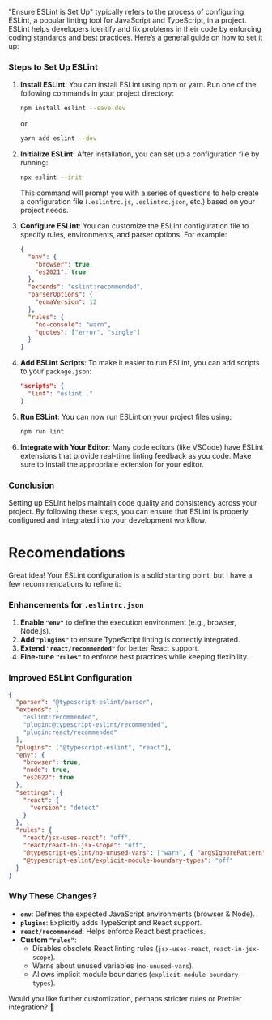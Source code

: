 "Ensure ESLint is Set Up" typically refers to the process of configuring ESLint, a popular linting tool for JavaScript and TypeScript, in a project. ESLint helps developers identify and fix problems in their code by enforcing coding standards and best practices. Here’s a general guide on how to set it up:

### Steps to Set Up ESLint

1. **Install ESLint**:
   You can install ESLint using npm or yarn. Run one of the following commands in your project directory:
   ```bash
   npm install eslint --save-dev
   ```
   or
   ```bash
   yarn add eslint --dev
   ```

2. **Initialize ESLint**:
   After installation, you can set up a configuration file by running:
   ```bash
   npx eslint --init
   ```
   This command will prompt you with a series of questions to help create a configuration file (`.eslintrc.js`, `.eslintrc.json`, etc.) based on your project needs.

3. **Configure ESLint**:
   You can customize the ESLint configuration file to specify rules, environments, and parser options. For example:
   ```json
   {
     "env": {
       "browser": true,
       "es2021": true
     },
     "extends": "eslint:recommended",
     "parserOptions": {
       "ecmaVersion": 12
     },
     "rules": {
       "no-console": "warn",
       "quotes": ["error", "single"]
     }
   }
   ```

4. **Add ESLint Scripts**:
   To make it easier to run ESLint, you can add scripts to your `package.json`:
   ```json
   "scripts": {
     "lint": "eslint ."
   }
   ```

5. **Run ESLint**:
   You can now run ESLint on your project files using:
   ```bash
   npm run lint
   ```

6. **Integrate with Your Editor**:
   Many code editors (like VSCode) have ESLint extensions that provide real-time linting feedback as you code. Make sure to install the appropriate extension for your editor.

### Conclusion
Setting up ESLint helps maintain code quality and consistency across your project. By following these steps, you can ensure that ESLint is properly configured and integrated into your development workflow.

# Recomendations

Great idea! Your ESLint configuration is a solid starting point, but I have a few recommendations to refine it:

### **Enhancements for `.eslintrc.json`**
1. **Enable `"env"`** to define the execution environment (e.g., browser, Node.js).
2. **Add `"plugins"`** to ensure TypeScript linting is correctly integrated.
3. **Extend `"react/recommended"`** for better React support.
4. **Fine-tune `"rules"`** to enforce best practices while keeping flexibility.

### **Improved ESLint Configuration**
```json
{
  "parser": "@typescript-eslint/parser",
  "extends": [
    "eslint:recommended",
    "plugin:@typescript-eslint/recommended",
    "plugin:react/recommended"
  ],
  "plugins": ["@typescript-eslint", "react"],
  "env": {
    "browser": true,
    "node": true,
    "es2022": true
  },
  "settings": {
    "react": {
      "version": "detect"
    }
  },
  "rules": {
    "react/jsx-uses-react": "off",
    "react/react-in-jsx-scope": "off",
    "@typescript-eslint/no-unused-vars": ["warn", { "argsIgnorePattern": "^_" }],
    "@typescript-eslint/explicit-module-boundary-types": "off"
  }
}
```

### **Why These Changes?**
- **`env`**: Defines the expected JavaScript environments (browser & Node).
- **`plugins`**: Explicitly adds TypeScript and React support.
- **`react/recommended`**: Helps enforce React best practices.
- **Custom `"rules"`**:
  - Disables obsolete React linting rules (`jsx-uses-react`, `react-in-jsx-scope`).
  - Warns about unused variables (`no-unused-vars`).
  - Allows implicit module boundaries (`explicit-module-boundary-types`).

Would you like further customization, perhaps stricter rules or Prettier integration? 🚀

